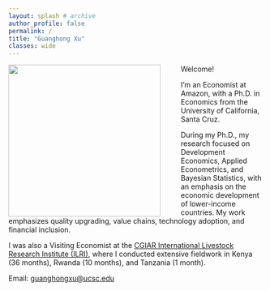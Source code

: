 ```yaml
---
layout: splash # archive
author_profile: false
permalink: /
title: "Guanghong Xu"
classes: wide
---
```


<img src="/images/xgh.jpg" width="300" align="left" style="display: block; margin-right: 40px;" /> 

Welcome! 

I’m an Economist at Amazon, with a Ph.D. in Economics from the University of California, Santa Cruz.

During my Ph.D., my research focused on Development Economics, Applied Econometrics, and Bayesian Statistics, with an emphasis on the economic development of lower-income countries. My work emphasizes quality upgrading, value chains, technology adoption, and financial inclusion. 

I was also a Visiting Economist at the [CGIAR International Livestock Research Institute (ILRI)](https://www.ilri.org/), where I conducted extensive fieldwork in Kenya (36 months), Rwanda (10 months), and Tanzania (1 month).

Email: [guanghongxu@ucsc.edu](mailto:guanghongxu@ucsc.edu)





